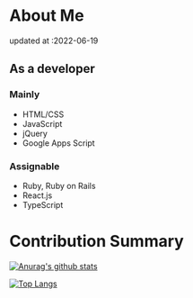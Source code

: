 # About Me
updated at :2022-06-19
## As a developer
### Mainly
- HTML/CSS
- JavaScript
- jQuery
- Google Apps Script
### Assignable
- Ruby, Ruby on Rails
- React.js
- TypeScript


# Contribution Summary
[![Anurag's github stats](https://github-readme-stats.vercel.app/api?username=solaretech&count_private=true&theme=graywhite)](https://github.com/anuraghazra/github-readme-stats)

[![Top Langs](https://github-readme-stats.vercel.app/api/top-langs/?username=solaretech&count_private=true&theme=graywhite)](https://github.com/anuraghazra/github-readme-stats)
